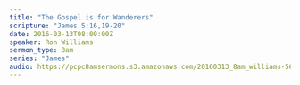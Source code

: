 ```yaml
---
title: "The Gospel is for Wanderers"
scripture: "James 5:16,19-20"
date: 2016-03-13T08:00:00Z
speaker: Ron Williams
sermon_type: 8am
series: "James"
audio: https://pcpc8amsermons.s3.amazonaws.com/20160313_8am_williams-56e6ee4fb82bb.mp3 
---
```



